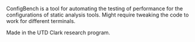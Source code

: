 ConfigBench is a tool for automating the testing of performance for the configurations of static analysis tools. Might require tweaking the code to work for different terminals.

Made in the UTD Clark research program.
